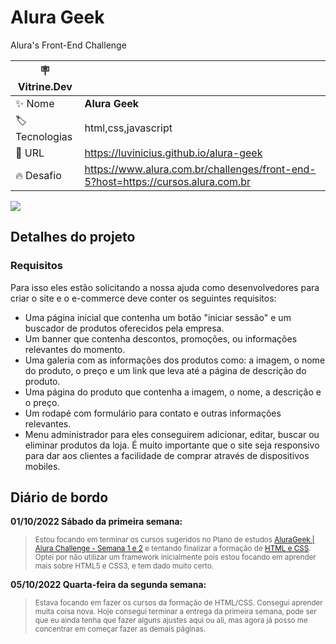 # Alura Geek
Alura's Front-End Challenge

| :placard: Vitrine.Dev |     |
| -------------  | --- |
| :sparkles: Nome        | **Alura Geek**
| :label: Tecnologias | html,css,javascript
| :rocket: URL         | https://luvinicius.github.io/alura-geek
| :fire: Desafio     | https://www.alura.com.br/challenges/front-end-5?host=https://cursos.alura.com.br

<!-- Inserir imagem com a #vitrinedev ao final do link -->
![](https://via.placeholder.com/1200x500.png?text=imagem+lindona+do+meu+projeto#vitrinedev)

## Detalhes do projeto

### Requisitos
Para isso eles estão solicitando a nossa ajuda como desenvolvedores para criar o site e o e-commerce deve conter os seguintes requisitos:
- Uma página inicial que contenha um botão "iniciar sessão" e um buscador de produtos oferecidos pela empresa.
- Um banner que contenha descontos, promoções, ou informações relevantes do momento.
- Uma galeria com as informações dos produtos como: a imagem, o nome do produto, o preço e um link que leva até a página de descrição do produto.
- Uma página do produto que contenha a imagem, o nome, a descrição e o preço.
- Um rodapé com formulário para contato e outras informações relevantes.
- Menu administrador para eles conseguirem adicionar, editar, buscar ou eliminar produtos da loja.
É muito importante que o site seja responsivo para dar aos clientes a facilidade de comprar através de dispositivos mobiles.

## Diário de bordo
**01/10/2022 Sábado da primeira semana:**
><sup>Estou focando em terminar os cursos sugeridos no Plano de estudos [AluraGeek | Alura Challenge - Semana 1 e 2](https://cursos.alura.com.br/alurageek-alura-challenge-semana-1-monicahillman-1645662556745-p309233) e tentando finalizar a formação de [HTML e CSS](https://www.alura.com.br/formacao-html-e-css).
Optei por não utilizar um framework inicialmente pois estou focando em aprender mais sobre HTML5 e CSS3, e tem dado muito certo.</sup>

**05/10/2022 Quarta-feira da segunda semana:**
><sup>Estava focando em fazer os cursos da formação de HTML/CSS. Consegui aprender muita coisa nova. Hoje consegui terminar a entrega da primeira semana, pode ser que eu ainda tenha que fazer alguns ajustes aqui ou ali, mas agora já posso me concentrar em começar fazer as demais páginas.</sup>